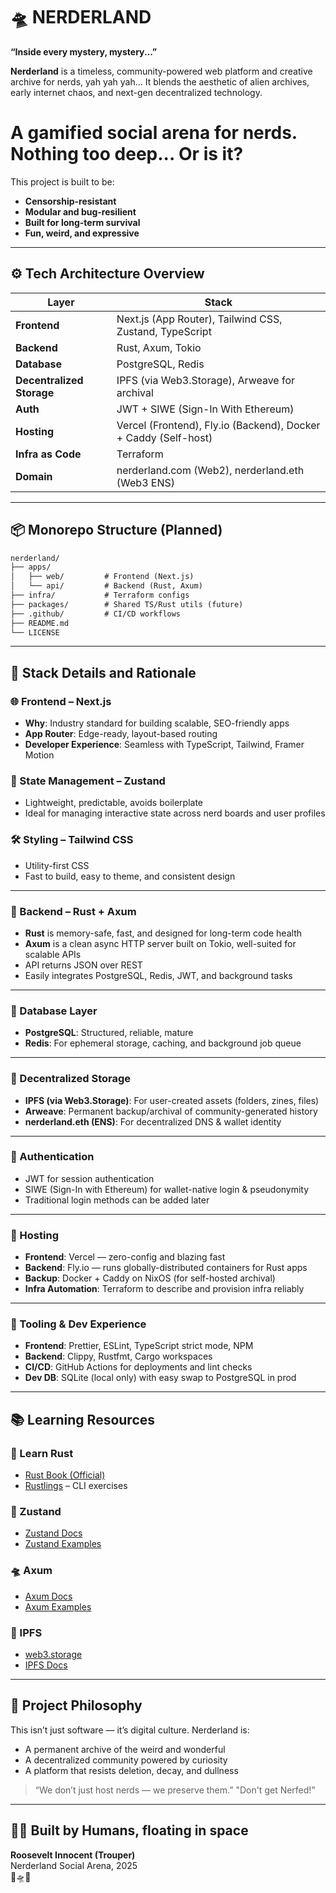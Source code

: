 # 🛸 NERDERLAND

**“Inside every mystery, mystery...”**

**Nerderland** is a timeless, community-powered web platform and creative archive for nerds, yah yah yah... It blends the aesthetic of alien archives, early internet chaos, and next-gen decentralized technology.

# A gamified social arena for nerds. Nothing too deep... Or is it?

This project is built to be:

- **Censorship-resistant**
- **Modular and bug-resilient**
- **Built for long-term survival**
- **Fun, weird, and expressive**

---

## ⚙️ Tech Architecture Overview

| Layer                     | Stack                                                           |
| ------------------------- | --------------------------------------------------------------- |
| **Frontend**              | Next.js (App Router), Tailwind CSS, Zustand, TypeScript         |
| **Backend**               | Rust, Axum, Tokio                                               |
| **Database**              | PostgreSQL, Redis                                               |
| **Decentralized Storage** | IPFS (via Web3.Storage), Arweave for archival                   |
| **Auth**                  | JWT + SIWE (Sign-In With Ethereum)                              |
| **Hosting**               | Vercel (Frontend), Fly.io (Backend), Docker + Caddy (Self-host) |
| **Infra as Code**         | Terraform                                                       |
| **Domain**                | nerderland.com (Web2), nerderland.eth (Web3 ENS)                |

---

## 📦 Monorepo Structure (Planned)

```txt
nerderland/
├── apps/
│   ├── web/         # Frontend (Next.js)
│   └── api/         # Backend (Rust, Axum)
├── infra/           # Terraform configs
├── packages/        # Shared TS/Rust utils (future)
├── .github/         # CI/CD workflows
├── README.md
└── LICENSE


```

---

## 🧱 Stack Details and Rationale

### 🌐 Frontend – Next.js

- **Why**: Industry standard for building scalable, SEO-friendly apps
- **App Router**: Edge-ready, layout-based routing
- **Developer Experience**: Seamless with TypeScript, Tailwind, Framer Motion

### 🧠 State Management – Zustand

- Lightweight, predictable, avoids boilerplate
- Ideal for managing interactive state across nerd boards and user profiles

### 🛠 Styling – Tailwind CSS

- Utility-first CSS
- Fast to build, easy to theme, and consistent design

---

### 🦀 Backend – Rust + Axum

- **Rust** is memory-safe, fast, and designed for long-term code health
- **Axum** is a clean async HTTP server built on Tokio, well-suited for scalable APIs
- API returns JSON over REST
- Easily integrates PostgreSQL, Redis, JWT, and background tasks

---

### 🧬 Database Layer

- **PostgreSQL**: Structured, reliable, mature
- **Redis**: For ephemeral storage, caching, and background job queue

---

### 📡 Decentralized Storage

- **IPFS (via Web3.Storage)**: For user-created assets (folders, zines, files)
- **Arweave**: Permanent backup/archival of community-generated history
- **nerderland.eth (ENS)**: For decentralized DNS & wallet identity

---

### 🔐 Authentication

- JWT for session authentication
- SIWE (Sign-In with Ethereum) for wallet-native login & pseudonymity
- Traditional login methods can be added later

---

### 🚀 Hosting

- **Frontend**: Vercel — zero-config and blazing fast
- **Backend**: Fly.io — runs globally-distributed containers for Rust apps
- **Backup**: Docker + Caddy on NixOS (for self-hosted archival)
- **Infra Automation**: Terraform to describe and provision infra reliably

---

### 🧪 Tooling & Dev Experience

- **Frontend**: Prettier, ESLint, TypeScript strict mode, NPM
- **Backend**: Clippy, Rustfmt, Cargo workspaces
- **CI/CD**: GitHub Actions for deployments and lint checks
- **Dev DB**: SQLite (local only) with easy swap to PostgreSQL in prod

---

## 📚 Learning Resources

### 🦀 Learn Rust

- [Rust Book (Official)](https://doc.rust-lang.org/book/)
- [Rustlings](https://github.com/rust-lang/rustlings) – CLI exercises

### 🧠 Zustand

- [Zustand Docs](https://docs.pmnd.rs/zustand)
- [Zustand Examples](https://github.com/pmndrs/zustand/tree/main/examples)

### 🛸 Axum

- [Axum Docs](https://docs.rs/axum)
- [Axum Examples](https://github.com/tokio-rs/axum/tree/main/examples)

### 📡 IPFS

- [web3.storage](https://web3.storage/)
- [IPFS Docs](https://docs.ipfs.tech/)

---

## 🧭 Project Philosophy

This isn’t just software — it’s digital culture. Nerderland is:

- A permanent archive of the weird and wonderful
- A decentralized community powered by curiosity
- A platform that resists deletion, decay, and dullness

> “We don’t just host nerds — we preserve them.”
> "Don't get Nerfed!"

---

## 👨‍🚀 Built by Humans, floating in space

**Roosevelt Innocent (Trouper)**  
Nerderland Social Arena, 2025  
🧪🛸🧠
